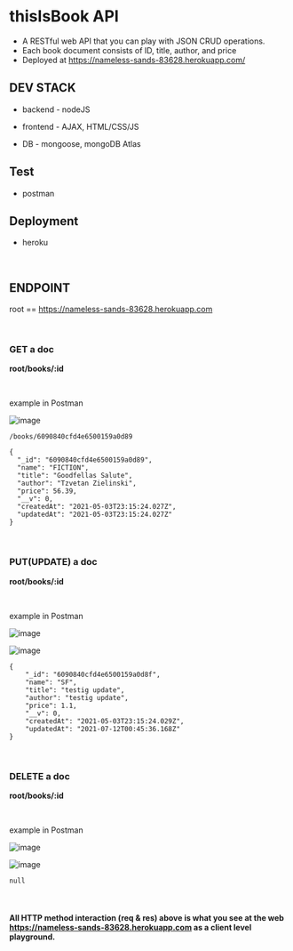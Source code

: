 # thisIsBook API
- A RESTful web API that you can play with JSON CRUD operations.
- Each book document consists of ID, title, author, and price
- Deployed at https://nameless-sands-83628.herokuapp.com/ 


## DEV STACK
- backend - nodeJS

- frontend - AJAX, HTML/CSS/JS

- DB - mongoose, mongoDB Atlas

## Test
- postman

## Deployment
- heroku

<br/>

## ENDPOINT
root == https://nameless-sands-83628.herokuapp.com

<br/>

### GET a doc
<b>root/books/:id</b>

<br/>

example in Postman

![image](https://user-images.githubusercontent.com/82918661/125215074-294e8580-e2b2-11eb-9617-37e61eb88343.png)


```
/books/6090840cfd4e6500159a0d89

{
  "_id": "6090840cfd4e6500159a0d89",
  "name": "FICTION",
  "title": "Goodfellas Salute",
  "author": "Tzvetan Zielinski",
  "price": 56.39,
  "__v": 0,
  "createdAt": "2021-05-03T23:15:24.027Z",
  "updatedAt": "2021-05-03T23:15:24.027Z"
}
```

<br/>

### PUT(UPDATE) a doc
<b>root/books/:id</b>

<br/>

example in Postman

![image](https://user-images.githubusercontent.com/82918661/125215232-b42f8000-e2b2-11eb-82bc-ba9271f3a583.png)


![image](https://user-images.githubusercontent.com/82918661/125215299-01135680-e2b3-11eb-9e76-729fce064b97.png)
```
{
    "_id": "6090840cfd4e6500159a0d8f",
    "name": "SF",
    "title": "testig update",
    "author": "testig update",
    "price": 1.1,
    "__v": 0,
    "createdAt": "2021-05-03T23:15:24.029Z",
    "updatedAt": "2021-07-12T00:45:36.168Z"
}
```

<br/>

### DELETE a doc
<b>root/books/:id</b>

<br/>

example in Postman

![image](https://user-images.githubusercontent.com/82918661/125215602-db3a8180-e2b3-11eb-98b0-8f07f58054f3.png)


![image](https://user-images.githubusercontent.com/82918661/125215731-218fe080-e2b4-11eb-980b-37758be09d96.png)

```null```


<br/>


#### All HTTP method interaction (req & res) above is what you see at the web https://nameless-sands-83628.herokuapp.com as a client level playground.





